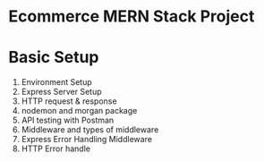 # Ecommerce MERN Stack Project
# Basic Setup

1. Environment Setup
2. Express Server Setup
3. HTTP request & response
4. nodemon and morgan package
6. API testing with Postman
7. Middleware and types of middleware
8. Express Error Handling Middleware
9. HTTP Error handle